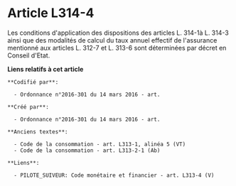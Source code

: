 # Article L314-4

Les conditions d'application des dispositions des articles L. 314-1à L. 314-3 ainsi que des modalités de calcul du taux
annuel effectif de l'assurance mentionné aux articles L. 312-7 et L. 313-6 sont déterminées par décret en Conseil d'Etat.

**Liens relatifs à cet article**

	**Codifié par**:

	  - Ordonnance n°2016-301 du 14 mars 2016 - art.

	**Créé par**:

	  - Ordonnance n°2016-301 du 14 mars 2016 - art.

	**Anciens textes**:

	  - Code de la consommation - art. L313-1, alinéa 5 (VT)
	  - Code de la consommation - art. L313-2-1 (Ab)

	**Liens**:

	  - PILOTE_SUIVEUR: Code monétaire et financier - art. L313-4 (V)
